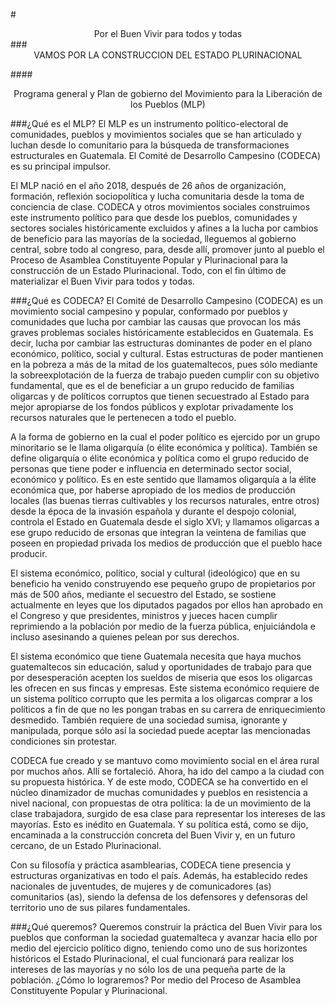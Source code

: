 #<center>Por el Buen Vivir para todos y todas</center>
###<center>VAMOS POR LA CONSTRUCCION DEL ESTADO PLURINACIONAL</center>

####<center>Programa general y Plan de gobierno del Movimiento para la Liberación de los Pueblos (MLP)</center>

###¿Qué es el MLP?
El MLP es un instrumento político-electoral de comunidades, pueblos y movimientos sociales que se han articulado y luchan desde lo comunitario para la búsqueda de transformaciones estructurales en Guatemala. El Comité de Desarrollo Campesino (CODECA) es su principal impulsor.

El MLP nació en el año 2018, después de 26 años de organización, formación, reflexión sociopolítica y lucha comunitaria desde la toma de conciencia de clase. CODECA y otros movimientos sociales construimos este instrumento político para que desde los pueblos, comunidades y sectores sociales históricamente excluidos y afines a la lucha por cambios de beneficio para las mayorías de la sociedad, lleguemos al gobierno central, sobre todo al congreso, para, desde allí, promover junto al pueblo el Proceso de Asamblea Constituyente Popular y Plurinacional para la construcción de un Estado Plurinacional. Todo, con el fin último de materializar el Buen Vivir para todos y todas.

###¿Qué es CODECA?
El Comité de Desarrollo Campesino (CODECA) es un movimiento social campesino y popular, conformado por pueblos y comunidades que lucha por cambiar las causas que provocan los más graves problemas sociales históricamente establecidos en Guatemala. Es decir, lucha por cambiar las estructuras dominantes de poder en el plano económico, político, social y cultural. Estas estructuras de poder mantienen en la pobreza a más de la mitad de los guatemaltecos, pues sólo mediante la sobreexplotación de la fuerza de trabajo pueden cumplir con su objetivo fundamental, que es el de beneficiar a un grupo reducido de familias oligarcas y de políticos corruptos que tienen secuestrado al Estado para mejor apropiarse de los fondos públicos y explotar privadamente los recursos naturales que le pertenecen a todo el pueblo.

A la forma de gobierno en la cual el poder político es ejercido por un grupo minoritario se le llama oligarquía (o élite económica y política). También se define oligarquía o élite económica y política como el grupo reducido de personas que tiene poder e influencia en determinado sector social, económico y político. Es en este sentido que llamamos oligarquía a la élite económica que, por haberse apropiado de los medios de producción locales (las buenas tierras cultivables y los recursos naturales, entre otros) desde la época de la invasión española y durante el despojo colonial, controla el Estado en Guatemala desde el siglo XVI; y llamamos oligarcas a ese grupo reducido de ersonas que integran la veintena de familias que poseen en propiedad privada los medios de producción que el pueblo hace producir.

El sistema económico, político, social y cultural (ideológico) que en su beneficio ha venido construyendo ese pequeño grupo de propietarios por más de 500 años, mediante el secuestro del Estado, se sostiene actualmente en leyes que los diputados pagados por ellos han aprobado en el Congreso y que presidentes, ministros y jueces hacen cumplir reprimiendo a la población por medio de la fuerza pública, enjuiciándola e incluso asesinando a quienes pelean por sus derechos.

El sistema económico que tiene Guatemala necesita que haya muchos guatemaltecos sin educación, salud y oportunidades de trabajo para que por desesperación acepten los sueldos de miseria que esos los oligarcas les ofrecen en sus fincas y empresas. Este sistema económico requiere de un sistema político corrupto que les permita a los oligarcas comprar a los políticos a fin de que no les pongan trabas en su carrera de enriquecimiento desmedido. También requiere de una sociedad sumisa, ignorante y manipulada, porque sólo así la sociedad puede aceptar las mencionadas condiciones sin protestar.

 CODECA fue creado y se mantuvo como movimiento social en el área rural por muchos años. Allí se fortaleció. Ahora, ha ido del campo a la ciudad con su propuesta histórica. Y de este modo, CODECA se ha convertido en el núcleo dinamizador de muchas comunidades y pueblos en resistencia a nivel nacional, con propuestas de otra política: la de un movimiento de la clase trabajadora, surgido de esa clase para representar los intereses de las mayorías. Esto es inédito en Guatemala. Y su política está, como se dijo, encaminada a la construcción concreta del Buen Vivir y, en un futuro cercano, de un Estado Plurinacional.

Con su filosofía y práctica asamblearias, CODECA tiene presencia y estructuras organizativas en todo el país. Además, ha establecido redes nacionales de juventudes, de mujeres y de comunicadores (as) comunitarios (as), siendo la defensa de los defensores y defensoras del territorio uno de sus pilares fundamentales. 

###¿Qué queremos?
Queremos construir la práctica del Buen Vivir para los pueblos que conforman la sociedad guatemalteca y avanzar hacia ello por medio del ejercicio político digno, teniendo como uno de sus horizontes históricos el Estado Plurinacional, el cual funcionará para realizar los intereses de las mayorías y no sólo los de una pequeña parte de la población. ¿Cómo lo lograremos? Por medio del Proceso de Asamblea Constituyente Popular y Plurinacional.